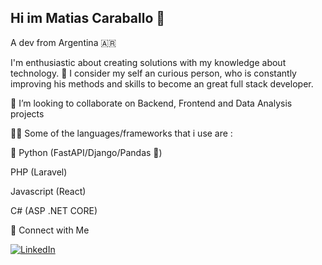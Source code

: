 ## Hi im Matias Caraballo 👋 
A dev from Argentina :argentina:

I'm enthusiastic about creating solutions with my knowledge about technology.
📖 I consider my self an curious person, who is constantly improving his methods and skills to become an great full stack developer. 

👐 I’m looking to collaborate on Backend, Frontend and Data Analysis projects 

👨‍💻 Some of the languages/frameworks that i use are : 

 🐍 Python (FastAPI/Django/Pandas 🐼) 
 
  PHP (Laravel)
  
  Javascript (React)
  
  C# (ASP .NET CORE)


  
 
 🤝 Connect with Me
 
[![LinkedIn](https://img.shields.io/badge/LinkedIn-blue?logo=linkedin&style=for-the-badge)](https://www.linkedin.com/in/matias-caraballo-4062a1235/)

